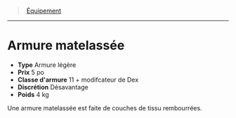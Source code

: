 ﻿---
!Equipment
Type: Armure légère
Price: 5 po
ArmorClass: 11 + modifcateur de Dex
Discretion: Désavantage
Weight: 4 kg
Id: equipment_hd.md#armure-matelassée
ParentLink: equipment_hd.md#Équipement
Name: Armure matelassée
ParentName: Équipement
NameLevel: 1
Attributes: {}
---
> [Équipement](hd_equipment.md)

---

# Armure matelassée

- **Type** Armure légère
- **Prix** 5 po
- **Classe d'armure** 11 + modifcateur de Dex
- **Discrétion** Désavantage
- **Poids** 4 kg

Une armure matelassée est faite de couches de tissu rembourrées.

